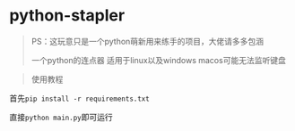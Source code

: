 # python-stapler

> PS：这玩意只是一个python萌新用来练手的项目，大佬请多多包涵
> 
> 一个python的连点器 适用于linux以及windows macos可能无法监听键盘

> 使用教程

首先```pip install -r requirements.txt```

直接```python main.py```即可运行
